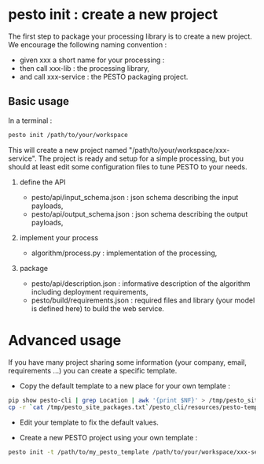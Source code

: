 # pesto init : create a new project

The first step to package your processing library is to create a new project.
We encourage the following naming convention :

- given xxx a short name for your processing :
- then call xxx-lib : the processing library,
- and call xxx-service : the PESTO packaging project.

## Basic usage

In a terminal :
```bash
pesto init /path/to/your/workspace
```

This will create a new project named "/path/to/your/workspace/xxx-service". The project is ready and setup for a simple processing, but you should at least edit some configuration files to tune PESTO to your needs.

1. define the API
    - pesto/api/input_schema.json : json schema describing the input payloads,
    - pesto/api/output_schema.json : json schema describing the output payloads, 

1. implement your process
    - algorithm/process.py : implementation of the processing,

1. package
    - pesto/api/description.json : informative description of the algorithm including deployment requirements,
    - pesto/build/requirements.json : required files and library (your model is defined here) to build the web service.

# Advanced usage

If you have many project sharing some information (your company, email, requirements ...) you can create a specific template.

- Copy the default template to a new place for your own template :

```bash
pip show pesto-cli | grep Location | awk '{print $NF}' > /tmp/pesto_site_packages.txt
cp -r `cat /tmp/pesto_site_packages.txt`/pesto_cli/resources/pesto-template /path/to/my_pesto_template
```

- Edit your template to fix the default values.

- Create a new PESTO project using your own template :

```bash
pesto init -t /path/to/my_pesto_template /path/to/your/workspace/xxx-service
```

